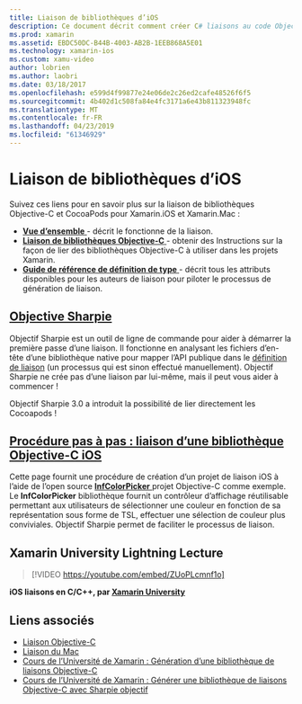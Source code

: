 ```yaml
---
title: Liaison de bibliothèques d’iOS
description: Ce document décrit comment créer C# liaisons au code Objective-C, ce qui permet d’utiliser les bibliothèques natives et CocoaPods dans une application Xamarin.iOS.
ms.prod: xamarin
ms.assetid: EBDC50DC-B44B-4003-AB2B-1EEB868A5E01
ms.technology: xamarin-ios
ms.custom: xamu-video
author: lobrien
ms.author: laobri
ms.date: 03/18/2017
ms.openlocfilehash: e599d4f99877e24e06de2c26ed2cafe48526f6f5
ms.sourcegitcommit: 4b402d1c508fa84e4fc3171a6e43b811323948fc
ms.translationtype: MT
ms.contentlocale: fr-FR
ms.lasthandoff: 04/23/2019
ms.locfileid: "61346929"
---
```

# <a name="binding-ios-libraries"></a>Liaison de bibliothèques d’iOS

Suivez ces liens pour en savoir plus sur la liaison de bibliothèques Objective-C et CocoaPods pour Xamarin.iOS et Xamarin.Mac :

- [**Vue d’ensemble** ](~/cross-platform/macios/binding/overview.md) -
  décrit le fonctionne de la liaison.
- [**Liaison de bibliothèques Objective-C** ](~/cross-platform/macios/binding/objective-c-libraries.md) -
  obtenir des Instructions sur la façon de lier des bibliothèques Objective-C à utiliser dans les projets Xamarin.
- [**Guide de référence de définition de type** ](~/cross-platform/macios/binding/binding-types-reference.md) -
  décrit tous les attributs disponibles pour les auteurs de liaison pour piloter le processus de génération de liaison.

## <a name="objective-sharpiecross-platformmaciosbindingobjective-sharpieindexmd"></a>[Objective Sharpie](~/cross-platform/macios/binding/objective-sharpie/index.md)

Objectif Sharpie est un outil de ligne de commande pour aider à démarrer la première passe d’une liaison.
Il fonctionne en analysant les fichiers d’en-tête d’une bibliothèque native pour mapper l’API publique dans le [définition de liaison](~/cross-platform/macios/binding/objective-c-libraries.md) (un processus qui est sinon effectué manuellement). Objectif Sharpie ne crée pas d’une liaison par lui-même, mais il peut vous aider à commencer !

Objectif Sharpie 3.0 a introduit la possibilité de lier directement les Cocoapods !

## <a name="walkthrough---binding-an-ios-objective-c-librarywalkthroughmd"></a>[Procédure pas à pas : liaison d’une bibliothèque Objective-C iOS](walkthrough.md)

Cette page fournit une procédure de création d’un projet de liaison iOS à l’aide de l’open source [ **InfColorPicker** ](https://github.com/InfinitApps/InfColorPicker) projet Objective-C comme exemple. Le **InfColorPicker** bibliothèque fournit un contrôleur d’affichage réutilisable permettant aux utilisateurs de sélectionner une couleur en fonction de sa représentation sous forme de TSL, effectuer une sélection de couleur plus conviviales.
Objectif Sharpie permet de faciliter le processus de liaison.

## <a name="xamarin-university-lightning-lecture"></a>Xamarin University Lightning Lecture

> [!VIDEO https://youtube.com/embed/ZUoPLcmnf1o]

**iOS liaisons en C/C++, par [Xamarin University](https://university.xamarin.com/)**

## <a name="related-links"></a>Liens associés

- [Liaison Objective-C](~/cross-platform/macios/binding/index.md)
- [Liaison du Mac](~/mac/platform/binding.md)
- [Cours de l’Université de Xamarin : Génération d’une bibliothèque de liaisons Objective-C](https://university.xamarin.com/classes/track/all#building-an-objective-c-bindings-library)
- [Cours de l’Université de Xamarin : Générer une bibliothèque de liaisons Objective-C avec Sharpie objectif](https://university.xamarin.com/classes/track/all#build-an-objective-c-bindings-library-with-objective-sharpie)